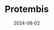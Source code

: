 ---  
layout: startup_page  
title: "Protembis"  
id: "protembis.com"  
permalink: "/protembisprotembis.com08022024/"  
website: "https://www.protembis.com/"  
funding_round: "Venture Debt"  
funding_amount: "€20M"  
investors: "The European Investment Bank (EIB)"  
about: "Protembis is a German medtech company developing the ProtEmbo® Cerebral Protection System, an intra-aortic filter device that protects the brain during left-sided heart procedures like TAVR. This innovative device aims to reduce the risk of stroke and cognitive decline associated with these procedures by preventing embolic material from reaching the brain. The company is focused on providing a simple and reliable solution for a significant complication in heart surgery."  
markets: "Medtech, Emergency Medicine, Health Care, Life Science, Medical Device, Personal Health"  
hq: "Aachen, Nordrhein-Westfalen, Germany"  
founded_year: "2013"  
linkedin: "https://www.linkedin.com/company/protembis"  
twitter: ""  
instagram: ""  
facebook: ""  
crunchbase: "https://www.crunchbase.com/organization/protembis"  
pitchbook: "https://pitchbook.com/profiles/company/155382-58"  

date_display: "02-Aug-2024"  
date: "2024-08-02"

# SEO Optimization  
meta_title: "Protembis - Venture Debt Funding (€20M)"  
meta_description: "Protembis, Protembis is a German medtech company developing the ProtEmbo® Cerebral Protection System, an intra-aortic filter device that protects the brain durin..."  
meta_keywords: "Protembis, Medtech, Emergency Medicine, Health Care, Life Science, Medical Device, Personal Health, Venture Debt funding"  
canonical_url: "https://startup.projectstartups.com/protembisprotembis.com08022024/"  
---